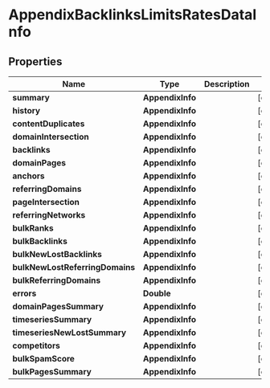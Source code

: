 # AppendixBacklinksLimitsRatesDataInfo


## Properties

| Name | Type | Description | Notes |
|------------ | ------------- | ------------- | -------------|
**summary** | **AppendixInfo** |  |[optional]|
**history** | **AppendixInfo** |  |[optional]|
**contentDuplicates** | **AppendixInfo** |  |[optional]|
**domainIntersection** | **AppendixInfo** |  |[optional]|
**backlinks** | **AppendixInfo** |  |[optional]|
**domainPages** | **AppendixInfo** |  |[optional]|
**anchors** | **AppendixInfo** |  |[optional]|
**referringDomains** | **AppendixInfo** |  |[optional]|
**pageIntersection** | **AppendixInfo** |  |[optional]|
**referringNetworks** | **AppendixInfo** |  |[optional]|
**bulkRanks** | **AppendixInfo** |  |[optional]|
**bulkBacklinks** | **AppendixInfo** |  |[optional]|
**bulkNewLostBacklinks** | **AppendixInfo** |  |[optional]|
**bulkNewLostReferringDomains** | **AppendixInfo** |  |[optional]|
**bulkReferringDomains** | **AppendixInfo** |  |[optional]|
**errors** | **Double** |  |[optional]|
**domainPagesSummary** | **AppendixInfo** |  |[optional]|
**timeseriesSummary** | **AppendixInfo** |  |[optional]|
**timeseriesNewLostSummary** | **AppendixInfo** |  |[optional]|
**competitors** | **AppendixInfo** |  |[optional]|
**bulkSpamScore** | **AppendixInfo** |  |[optional]|
**bulkPagesSummary** | **AppendixInfo** |  |[optional]|